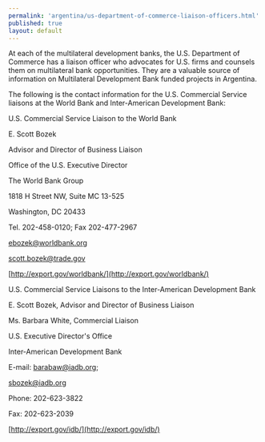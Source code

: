 ```yaml
---
permalink: 'argentina/us-department-of-commerce-liaison-officers.html'
published: true
layout: default
---
```

At each of the multilateral development banks, the U.S. Department of Commerce has a liaison officer who advocates for U.S. firms and counsels them on multilateral bank opportunities. They are a valuable source of information on Multilateral Development Bank funded projects in Argentina.

The following is the contact information for the U.S. Commercial Service liaisons at the World Bank and Inter-American Development Bank:

U.S. Commercial Service Liaison to the World Bank
 
E. Scott Bozek

Advisor and Director of Business Liaison 

Office of the U.S. Executive Director
 
The World Bank Group

1818 H Street NW, Suite MC 13-525 

Washington, DC 20433

Tel. 202-458-0120; Fax 202-477-2967 

[ebozek@worldbank.org](ebozek@worldbank.org) 

[scott.bozek@trade.gov](scott.bozek@trade.gov) 

[http://export.gov/worldbank/](http://export.gov/worldbank/)

U.S. Commercial Service Liaisons to the Inter-American Development Bank

E. Scott Bozek, Advisor and Director of Business Liaison

Ms. Barbara White, Commercial Liaison 

U.S. Executive Director's Office 

Inter-American Development Bank 

E-mail: [barabaw@iadb.org](barabaw@iadb.org); 

[sbozek@iadb.org](sbozek@iadb.org)

Phone: 202-623-3822 

Fax: 202-623-2039 

[http://export.gov/idb/](http://export.gov/idb/)
